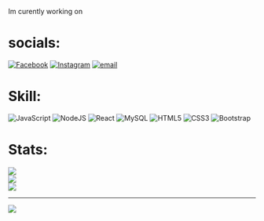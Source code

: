 
Im curently working on

# socials:
[![Facebook](https://img.shields.io/badge/Facebook-%231877F2.svg?logo=Facebook&logoColor=white)](https://facebook.com/Nazril) [![Instagram](https://img.shields.io/badge/Instagram-%23E4405F.svg?logo=Instagram&logoColor=white)](https://instagram.com/Nazril) [![email](https://img.shields.io/badge/Email-D14836?logo=gmail&logoColor=white)](mailto:muhammadnazril610@gmail.com) 

# Skill:
![JavaScript](https://img.shields.io/badge/javascript-%23323330.svg?style=for-the-badge&logo=javascript&logoColor=%23F7DF1E) ![NodeJS](https://img.shields.io/badge/node.js-6DA55F?style=for-the-badge&logo=node.js&logoColor=white) ![React](https://img.shields.io/badge/react-%2320232a.svg?style=for-the-badge&logo=react&logoColor=%2361DAFB) ![MySQL](https://img.shields.io/badge/mysql-4479A1.svg?style=for-the-badge&logo=mysql&logoColor=white) ![HTML5](https://img.shields.io/badge/html5-%23E34F26.svg?style=for-the-badge&logo=html5&logoColor=white) ![CSS3](https://img.shields.io/badge/css3-%231572B6.svg?style=for-the-badge&logo=css3&logoColor=white) ![Bootstrap](https://img.shields.io/badge/bootstrap-%238511FA.svg?style=for-the-badge&logo=bootstrap&logoColor=white)
# Stats:
![](https://github-readme-stats.vercel.app/api?username=Ryouiechziell&theme=blue_navy&hide_border=false&include_all_commits=false&count_private=false)<br/>
![](https://nirzak-streak-stats.vercel.app/?user=Ryouiechziell&theme=blue_navy&hide_border=false)<br/>
![](https://github-readme-stats.vercel.app/api/top-langs/?username=Ryouiechziell&theme=blue_navy&hide_border=false&include_all_commits=false&count_private=false&layout=compact)

---
[![](https://visitcount.itsvg.in/api?id=Ryouiechziell&icon=0&color=0)](https://visitcount.itsvg.in)
